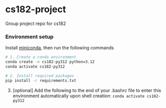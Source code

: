 # cs182-project
Group project repo for cs182 

### Environment setup

Install [miniconda](https://www.anaconda.com/docs/getting-started/miniconda/install), then run the following commands
```bash
# 1. Create a conda environment
conda create -n cs182-py312 python=3.12
conda activate cs182-py312

# 2. Install required packages
pip install -r requirements.txt
```
3. [optional] Add the following to the end of your .bashrc file to enter this environment automatically upon shell creation: `conda activate cs182-py312`
